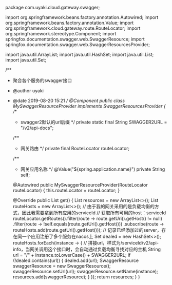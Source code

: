 package com.uyaki.cloud.gateway.swagger;

import org.springframework.beans.factory.annotation.Autowired;
import org.springframework.beans.factory.annotation.Value;
import org.springframework.cloud.gateway.route.RouteLocator;
import org.springframework.stereotype.Component;
import springfox.documentation.swagger.web.SwaggerResource;
import springfox.documentation.swagger.web.SwaggerResourcesProvider;

import java.util.ArrayList;
import java.util.HashSet;
import java.util.List;
import java.util.Set;

/**
 * 聚合各个服务的swagger接口
 * @author uyaki
 * @date 2019-08-20 15:21
 */
@Component
public class MySwaggerResourceProvider implements SwaggerResourcesProvider {
    /**
     * swagger2默认的url后缀
     */
    private static final String SWAGGER2URL = "/v2/api-docs";

    /**
     * 网关路由
     */
    private final RouteLocator routeLocator;

    /**
     * 网关应用名称
     */
    @Value("${spring.application.name}")
    private String self;

    @Autowired
    public MySwaggerResourceProvider(RouteLocator routeLocator) {
        this.routeLocator = routeLocator;
    }

    @Override
    public List<SwaggerResource> get() {
        List<SwaggerResource> resources = new ArrayList<>();
        List<String> routeHosts = new ArrayList<>();
        // 由于我的网关采用的是负载均衡的方式，因此我需要拿到所有应用的serviceId
        // 获取所有可用的host：serviceId
        routeLocator.getRoutes().filter(route -> route.getUri().getHost() != null)
                .filter(route -> !self.equals(route.getUri().getHost()))
                .subscribe(route -> routeHosts.add(route.getUri().getHost()));
        // 记录已经添加过的server，存在同一个应用注册了多个服务在nacos上
        Set<String> dealed = new HashSet<>();
        routeHosts.forEach(instance -> {
            // 拼接url，样式为/serviceId/v2/api-info，当网关调用这个接口时，会自动通过负载均衡寻找对应的主机
            String url = "/" + instance.toLowerCase() + SWAGGER2URL;
            if (!dealed.contains(url)) {
                dealed.add(url);
                SwaggerResource swaggerResource = new SwaggerResource();
                swaggerResource.setUrl(url);
                swaggerResource.setName(instance);
                resources.add(swaggerResource);
            }
        });
        return resources;
    }
}
